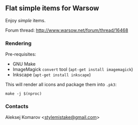 ## Flat simple items for Warsow

Enjoy *simple* items.

Forum thread: http://www.warsow.net/forum/thread/16468


### Rendering

Pre-requisites:

* GNU Make
* ImageMagick `convert` tool (`apt-get install imagemagick`)
* Inkscape (`apt-get install inkscape`)

This will render all icons and package them into `.pk3`:

```
make -j $(nproc)
```


### Contacts

Aleksej Komarov <[stylemistake@gmail.com]>

[stylemistake@gmail.com]: mailto:stylemistake@gmail.com
